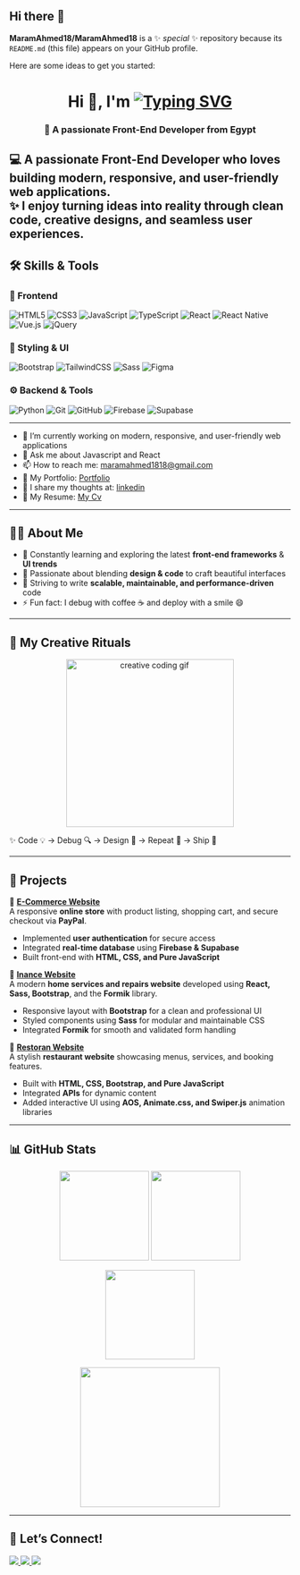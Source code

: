 ## Hi there 👋


**MaramAhmed18/MaramAhmed18** is a ✨ _special_ ✨ repository because its `README.md` (this file) appears on your GitHub profile.

Here are some ideas to get you started:

<h1 align="center">
  Hi 👋, I'm  
  <a href="https://github.com/MaramAhmed18">
    <img src="https://readme-typing-svg.herokuapp.com?font=Fira+Code&size=30&duration=3000&pause=1000&color=00C7F7&width=600&lines=Maram+Ahmed+Abdelbaky+Hashim;Front-End+Developer;UI%2FUX+Enthusiast;Clean+Code+Advocate" alt="Typing SVG" />
  </a>
</h1>

<h3 align="center">🚀 A passionate Front-End Developer from Egypt</h3>

  <!-- Typing animation for name -->
💻 A passionate **Front-End Developer** who loves building **modern, responsive, and user-friendly web applications**.  
✨ I enjoy turning ideas into reality through **clean code, creative designs, and seamless user experiences**. 
---

## 🛠️ Skills & Tools  

### 🚀 Frontend  
![HTML5](https://img.shields.io/badge/HTML5-E34F26?logo=html5&logoColor=fff) ![CSS3](https://img.shields.io/badge/CSS3-1572B6?logo=css3&logoColor=fff) ![JavaScript](https://img.shields.io/badge/JavaScript-F7DF1E?logo=javascript&logoColor=000) ![TypeScript](https://img.shields.io/badge/TypeScript-3178C6?logo=typescript&logoColor=fff) ![React](https://img.shields.io/badge/React-61DAFB?logo=react&logoColor=000) ![React Native](https://img.shields.io/badge/React_Native-61DAFB?logo=react&logoColor=000) ![Vue.js](https://img.shields.io/badge/Vue.js-42B883?logo=vue.js&logoColor=fff) ![jQuery](https://img.shields.io/badge/jQuery-0769AD?logo=jquery&logoColor=fff)

### 🎨 Styling & UI  
![Bootstrap](https://img.shields.io/badge/Bootstrap-7952B3?logo=bootstrap&logoColor=fff) ![TailwindCSS](https://img.shields.io/badge/Tailwind_CSS-38B2AC?logo=tailwind-css&logoColor=fff) ![Sass](https://img.shields.io/badge/Sass-CC6699?logo=sass&logoColor=fff) ![Figma](https://img.shields.io/badge/Figma-F24E1E?logo=figma&logoColor=fff)

### ⚙️ Backend & Tools  
![Python](https://img.shields.io/badge/Python-3776AB?logo=python&logoColor=fff) ![Git](https://img.shields.io/badge/Git-F05032?logo=git&logoColor=fff) ![GitHub](https://img.shields.io/badge/GitHub-181717?logo=github&logoColor=fff) ![Firebase](https://img.shields.io/badge/Firebase-FFCA28?logo=firebase&logoColor=000) ![Supabase](https://img.shields.io/badge/Supabase-3ECF8E?logo=supabase&logoColor=fff)

---


- 🔭 I’m currently working on modern, responsive, and user-friendly web applications
- 💬 Ask me about Javascript and React
- 📫 How to reach me: maramahmed1818@gmail.com  
- 📁 My Portfolio: [Portfolio](https://github.com/MaramAhmed18) 
- 📝 I share my thoughts at: [linkedin](https://www.linkedin.com/in/maramahmed10)
- 📄 My Resume: [My Cv](https://drive.google.com/drive/folders/1fVgrMpNSyj6m43yk3KdQXUx3OeIHGIkW?usp=sharing)

 
---

## 👨‍💻 About Me  
- 🌱 Constantly learning and exploring the latest **front-end frameworks** & **UI trends**  
- 🎨 Passionate about blending **design & code** to craft beautiful interfaces  
- 🚀 Striving to write **scalable, maintainable, and performance-driven** code  
- ⚡ Fun fact: I debug with coffee ☕ and deploy with a smile 😄  

---

## 🌟 My Creative Rituals  

<p align="center">
  <img src="https://media.giphy.com/media/lP8xu5t2DLGG045H8F/giphy.gif" width="300px" alt="creative coding gif"/>
</p>

✨ Code 💡 → Debug 🔍 → Design 🎨 → Repeat 🔄 → Ship 🚀

---

## 📂 Projects  

🔹 **[E-Commerce Website](https://github.com/MaramAhmed18/E-Commerce-WebSite-main.git)**  
A responsive **online store** with product listing, shopping cart, and secure checkout via **PayPal**.  
-  Implemented **user authentication** for secure access  
- Integrated **real-time database** using **Firebase & Supabase**  
- Built front-end with **HTML, CSS, and Pure JavaScript**  

🔹 **[Inance Website](https://github.com/MaramAhmed18/Inance-React-Templete.git)**  
A modern **home services and repairs website** developed using **React, Sass, Bootstrap**, and the **Formik** library.  
- Responsive layout with **Bootstrap** for a clean and professional UI  
-  Styled components using **Sass** for modular and maintainable CSS  
-  Integrated **Formik** for smooth and validated form handling  

🔹 **[Restoran Website](https://github.com/MaramAhmed18/Restoran-templete.git)**  
A stylish **restaurant website** showcasing menus, services, and booking features.  
-  Built with **HTML, CSS, Bootstrap, and Pure JavaScript**  
-  Integrated **APIs** for dynamic content  
-  Added interactive UI using **AOS, Animate.css, and Swiper.js** animation libraries

---

## 📊 GitHub Stats  

<p align="center">
  <img src="https://github-readme-stats.vercel.app/api?username=yourusername&show_icons=true&theme=tokyonight" height="160" />
  <img src="https://github-readme-stats.vercel.app/api/top-langs/?username=yourusername&layout=compact&theme=tokyonight" height="160" />
</p>

<p align="center">
  <img src="https://github-readme-streak-stats.herokuapp.com/?user=yourusername&theme=tokyonight" height="160" />
</p>

<p align="center">
  <img src="https://github-readme-activity-graph.vercel.app/graph?username=yourusername&theme=tokyo-night" height="250" />
</p>

---

## 🤝 Let’s Connect!  

<p align="left">
  <a href="https://linkedin.com/in/yourusername">
    <img src="https://img.shields.io/badge/LinkedIn-0A66C2?logo=linkedin&logoColor=fff" />
  </a>
  <a href="https://github.com/yourusername">
    <img src="https://img.shields.io/badge/GitHub-181717?logo=github&logoColor=fff" />
  </a>
  <a href="mailto:your.email@example.com">
    <img src="https://img.shields.io/badge/Email-D14836?logo=gmail&logoColor=fff" />
  </a>
</p>

